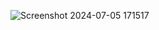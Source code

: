 ![Screenshot 2024-07-05 171517](https://github.com/meniem13/eshop/assets/125979500/a7aac247-4a65-4468-8194-c9f9f010fc5c)
